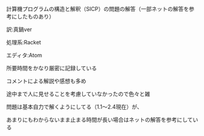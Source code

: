 計算機プログラムの構造と解釈（SICP）の問題の解答（一部ネットの解答を参考にしたものあり）

訳:真鍋ver

処理系:Racket

エディタ:Atom


所要時間をかなり厳密に記録している

コメントによる解説や感想も多め

途中まで人に見せることを考慮していなかったので色々と雑


問題は基本自力で解くようにしてる（1.1〜2.4現在）が、

あまりにもわからないまま止まる時間が長い場合はネットの解答を参考にしている
